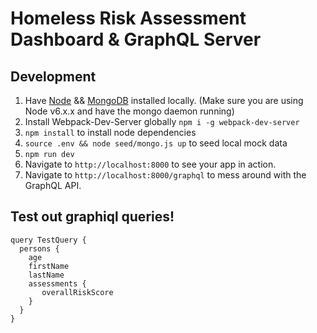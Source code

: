 # Homeless Risk Assessment Dashboard & GraphQL Server

## Development
1. Have [Node](https://nodejs.org/) && [MongoDB](https://www.mongodb.com/download-center#community) installed locally. (Make sure you are using Node v6.x.x and have the mongo daemon running)
1. Install Webpack-Dev-Server globally `npm i -g webpack-dev-server`
1. `npm install` to install node dependencies
1. `source .env && node seed/mongo.js up` to seed local mock data
1. `npm run dev`
1. Navigate to `http://localhost:8000` to see your app in action.
1. Navigate to `http://localhost:8000/graphql` to mess around with the GraphQL API.

## Test out graphiql queries!
```
query TestQuery {
  persons {
    age
    firstName
    lastName
    assessments {
       overallRiskScore
    }
  }
}
```
